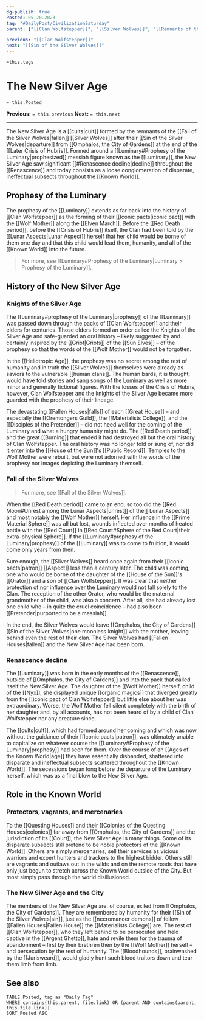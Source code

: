 ```yaml
---
dg-publish: true
Posted: 05.20.2023
tag: "#DailyPost/CivilizationSaturday"
parent: ["[[Clan Wolfstepper]]", "[[Silver Wolves]]", "[[Remnants of the Fallen Houses]]", "[[Luminary]]", "[[Prophesy of the Luminary]]", "[[Fall of the Silver Wolves]]", "[[cults]]"]

previous: "[[Clan Wolfstepper]]"
next: "[[Sin of the Silver Wolves]]"
---
```

`=this.tags` 
# The New Silver Age
`= this.Posted`

**Previous:** `= this.previous`
**Next:** `= this.next`

---

The New Silver Age is a [[cults|cult]] formed by the remnants of the [[Fall of the Silver Wolves|fallen]] [[Silver Wolves]] after their [[Sin of the Silver Wolves|departure]] from [[Omphalos, the City of Gardens]] at the end of the [[Later Crisis of Hubris]]. Formed around a [[Luminary#Prophesy of the Luminary|prophesized]] messiah figure known as the [[Luminary]], the New Silver Age saw significant [[#Renascence decline|decline]] throughout the [[Renascence]] and today consists as a loose conglomeration of disparate, ineffectual subsects throughout the [[Known World]].

## Prophesy of the Luminary

The prophesy of the [[Luminary]] extends as far back into the history of [[Clan Wolfstepper]] as the forming of their [[Iconic pacts|iconic pact]] with the [[Wolf Mother]] along the [[Elven March]]. Before the [[Red Death period]], before the [[Crisis of Hubris]] itself, the Clan had been told by the [[Lunar Aspects|Lunar Aspect]] herself that her child would be borne of them one day and that this child would lead them, humanity, and all of the [[Known World]] into the future.

> For more, see [[Luminary#Prophesy of the Luminary|Luminary > Prophesy of the Luminary]]. 

## History of the New Silver Age

### Knights of the Silver Age

The [[Luminary#prophesy of the Luminary|prophesy]] of the [[Luminary]] was passed down through the packs of [[Clan Wolfstepper]] and their elders for centuries. Those elders formed an order called the Knights of the Silver Age and safe-guarded an oral history – likely suggested by and certainly inspired by the [[Griot|Griots]] of the [[Sun Elves]] – of the prophesy so that the words of the [[Wolf Mother]] would not be forgotten.

In the [[Heliotropic Age]], the prophesy was no secret among the rest of humanity and in truth the [[Silver Wolves]] themselves were already as saviors to the vulnerable [[human clans]]. The human bards, it is thought, would have told stories and sang songs of the Luminary as well as more minor and generally fictional figures. With the losses of the Crisis of Hubris, however, Clan Wolfstepper and the knights of the Silver Age became more guarded with the prophesy of their lineage.

The devastating [[Fallen Houses|falls]] of each [[Great House]] – and especially the [[Oremongers Guild]], the [[Materialists College]], and the [[Disciples of the Pretender]] – did not heed well for the coming of the Luminary and what a hungry humanity might do. The [[Red Death period]] and the great [[Burning]] that ended it had destroyed all but the oral history of Clan Wolfstepper. The oral history was no longer told or sung of, nor did it enter into the [[House of the Sun]]'s [[Public Record]]. Temples to the Wolf Mother were rebuilt, but were not adorned with the words of the prophesy nor images depicting the Luminary themself.

### Fall of the Silver Wolves

> For more, see [[Fall of the Silver Wolves]].

When the [[Red Death period]] came to an end, so too did the [[Red Moon#Unrest among the Lunar Aspects|unrest]] of the[[ Lunar Aspects]] and most notably the [[Wolf Mother]] herself. Her influence in the [[Prime Material Sphere]] was all but lost, wounds inflected over months of heated battle with the [[Red Court]] in [[Red Court#Sphere of the Red Court|their extra-physical Sphere]]. If the [[Luminary#prophesy of the Luminary|prophesy]] of the [[Luminary]] was to come to fruition, it would come only years from then.

Sure enough, the [[Silver Wolves]] heard once again from their [[iconic pacts|patron]] [[Aspect]] less than a century later. The child was coming, one who would be borne of the daughter of the [[House of the Sun]]'s [[Orator]] and a son of [[Clan Wolfstepper]]. It was clear that neither protection of nor influence over the Luminary would not fall solely to the Clan. The reception of the other Orator, who would be the maternal grandmother of the child, was also a concern. After all, she had already lost one child who – in quite the cruel coincidence – had also been [[Pretender|purported to be a messiah]].

In the end, the Silver Wolves would leave [[Omphalos, the City of Gardens]] [[Sin of the Silver Wolves|one moonless knight]] with the mother, leaving behind even the rest of their clan. The Silver Wolves had [[Fallen Houses|fallen]] and the New Silver Age had been born.

### Renascence decline

The [[Luminary]] was born in the early months of the [[Renascence]], outside of [[Omphalos, the City of Gardens]] and into the pack that called itself the New Silver Age. The daughter of the [[Wolf Mother]] herself, child of the [[Nyx]], she displayed unique [[organic magics]] that diverged greatly from the [[iconic pact of Clan Wolfstepper]] but little else about her was extraordinary. Worse, the Wolf Mother fell silent completely with the birth of her daughter and, by all accounts, has not been heard of by a child of Clan Wolfstepper nor any creature since.

The [[cults|cult]], which had formed around her coming and which was now without the guidance of their [[Iconic pacts|patron]], was ultimately unable to capitalize on whatever course the [[Luminary#Prophesy of the Luminary|prophesy]] had seen for them. Over the course of an [[Ages of the Known World|age]] they have essentially disbanded, shattered into disparate and ineffectual subsects scattered throughout the [[Known World]]. The secessions began long before the departure of the Luminary herself, which was as a final blow to the New Silver Age.

## Role in the Known World

### Protectors, vagrants, and mercenaries

To the [[Questing Houses]] and their [[Colonies of the Questing Houses|colonies]] far away from [[Omphalos, the City of Gardens]] and the jurisdiction of its [[Court]], the New Silver Age is many things. Some of its disparate subsects still pretend to be noble protectors of the [[Known World]]. Others are simply mercenaries, sell their services as vicious warriors and expert hunters and trackers to the highest bidder. Others still are vagrants and outlaws out in the wilds and on the remote roads that have only just begun to stretch across the Known World outside of the City. But most simply pass through the world disillusioned.

### The New Silver Age and the City

The members of the New Silver Age are, of course, exiled from [[Omphalos, the City of Gardens]]. They are remembered by humanity for their [[Sin of the Silver Wolves|sin]], just as the [[necromancer demons]] of fellow [[Fallen Houses|Fallen House]] the [[Materialists College]] are. The rest of [[Clan Wolfstepper]], who they left behind to be persecuted and held captive in the [[Argent Ghetto]], hate and revile them for the trauma of abandonment – first by their brethren then by the [[Wolf Mother]] herself – and persecution by the rest of humanity. The [[Bloodhounds]], brainwashed by the [[Jurisweard]], would gladly hunt such blood traitors down and tear them limb from limb.

## See also

```dataview
TABLE Posted, tag as "Daily Tag"
WHERE contains(this.parent, file.link) OR (parent AND contains(parent, this.file.link))
SORT Posted ASC
```